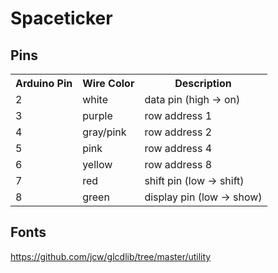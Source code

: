 Spaceticker
===========


Pins
----

<table>
<tr>
  <th>Arduino Pin</th> <th>Wire Color</th>  <th>Description</th>
</tr>
<tr>
  <td>2</td>           <td>white</td>       <td>data pin (high -> on)</td>
</tr>  
<tr>
  <td>3</td>           <td>purple</td>      <td>row address 1</td> 
</tr>  
<tr>
  <td>4</td>           <td>gray/pink</td>   <td>row address 2</td> 
</tr>  
<tr>
  <td>5</td>           <td>pink</td>        <td>row address 4</td> 
</tr>  
<tr>
  <td>6</td>           <td>yellow</td>      <td>row address 8</td> 
</tr>  
<tr>
  <td>7</td>           <td>red</td>         <td>shift pin  (low -> shift)</td> 
</tr>  
<tr>
  <td>8</td>           <td>green</td>       <td>display pin (low -> show)</td> 
</tr>  
</table>


Fonts
-----

https://github.com/jcw/glcdlib/tree/master/utility